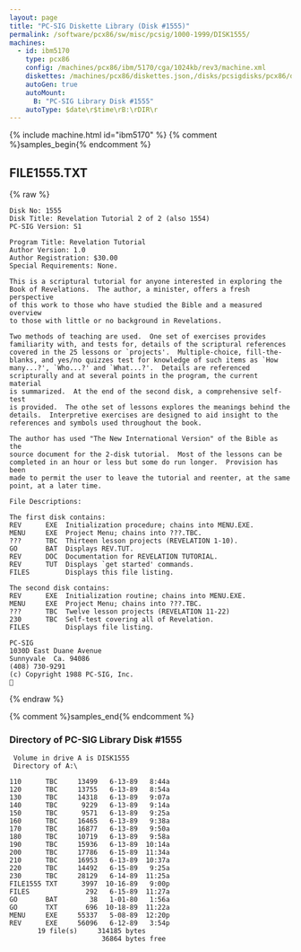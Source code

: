 ```yaml
---
layout: page
title: "PC-SIG Diskette Library (Disk #1555)"
permalink: /software/pcx86/sw/misc/pcsig/1000-1999/DISK1555/
machines:
  - id: ibm5170
    type: pcx86
    config: /machines/pcx86/ibm/5170/cga/1024kb/rev3/machine.xml
    diskettes: /machines/pcx86/diskettes.json,/disks/pcsigdisks/pcx86/diskettes.json
    autoGen: true
    autoMount:
      B: "PC-SIG Library Disk #1555"
    autoType: $date\r$time\rB:\rDIR\r
---
```


{% include machine.html id="ibm5170" %}
{% comment %}samples_begin{% endcomment %}

## FILE1555.TXT

{% raw %}
```
Disk No: 1555                                                           
Disk Title: Revelation Tutorial 2 of 2 (also 1554)                      
PC-SIG Version: S1                                                      
                                                                        
Program Title: Revelation Tutorial                                      
Author Version: 1.0                                                     
Author Registration: $30.00                                             
Special Requirements: None.                                             
                                                                        
This is a scriptural tutorial for anyone interested in exploring the    
Book of Revelations.  The author, a minister, offers a fresh perspective
of this work to those who have studied the Bible and a measured overview
to those with little or no background in Revelations.                   
                                                                        
Two methods of teaching are used.  One set of exercises provides        
familiarity with, and tests for, details of the scriptural references   
covered in the 25 lessons or `projects'.  Multiple-choice, fill-the-    
blanks, and yes/no quizzes test for knowledge of such items as `How     
many...?', `Who...?' and `What...?'.  Details are referenced            
scripturally and at several points in the program, the current material 
is summarized.  At the end of the second disk, a comprehensive self-test
is provided.  The othe set of lessons explores the meanings behind the  
details.  Interpretive exercises are designed to aid insight to the     
references and symbols used throughout the book.                        
                                                                        
The author has used "The New International Version" of the Bible as the 
source document for the 2-disk tutorial.  Most of the lessons can be    
completed in an hour or less but some do run longer.  Provision has been
made to permit the user to leave the tutorial and reenter, at the same  
point, at a later time.                                                 
                                                                        
File Descriptions:                                                      
                                                                        
The first disk contains:                                                
REV      EXE  Initialization procedure; chains into MENU.EXE.           
MENU     EXE  Project Menu; chains into ???.TBC.                        
???      TBC  Thirteen lesson projects (REVELATION 1-10).               
GO       BAT  Displays REV.TUT.                                         
REV      DOC  Documentation for REVELATION TUTORIAL.                    
REV      TUT  Displays `get started' commands.                          
FILES         Displays this file listing.                               
                                                                        
The second disk contains:                                               
REV      EXE  Initialization routine; chains into MENU.EXE.             
MENU     EXE  Project Menu; chains into ???.TBC.                        
???      TBC  Twelve lesson projects (REVELATION 11-22)                 
230      TBC  Self-test covering all of Revelation.                     
FILES         Displays file listing.                                    
                                                                        
PC-SIG                                                                  
1030D East Duane Avenue                                                 
Sunnyvale  Ca. 94086                                                    
(408) 730-9291                                                          
(c) Copyright 1988 PC-SIG, Inc.                                         

```
{% endraw %}

{% comment %}samples_end{% endcomment %}

### Directory of PC-SIG Library Disk #1555

     Volume in drive A is DISK1555
     Directory of A:\

    110      TBC     13499   6-13-89   8:44a
    120      TBC     13755   6-13-89   8:54a
    130      TBC     14318   6-13-89   9:07a
    140      TBC      9229   6-13-89   9:14a
    150      TBC      9571   6-13-89   9:25a
    160      TBC     16465   6-13-89   9:38a
    170      TBC     16877   6-13-89   9:50a
    180      TBC     10719   6-13-89   9:58a
    190      TBC     15936   6-13-89  10:14a
    200      TBC     17786   6-15-89  11:34a
    210      TBC     16953   6-13-89  10:37a
    220      TBC     14492   6-15-89   9:25a
    230      TBC     28129   6-14-89  11:25a
    FILE1555 TXT      3997  10-16-89   9:00p
    FILES              292   6-15-89  11:27a
    GO       BAT        38   1-01-80   1:56a
    GO       TXT       696  10-18-89  11:22a
    MENU     EXE     55337   5-08-89  12:20p
    REV      EXE     56096   6-12-89   3:54p
           19 file(s)     314185 bytes
                           36864 bytes free

